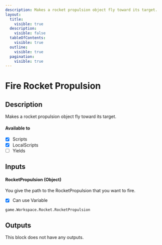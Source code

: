 ```yaml
---
description: Makes a rocket propulsion object fly toward its target.
layout:
  title:
    visible: true
  description:
    visible: false
  tableOfContents:
    visible: true
  outline:
    visible: true
  pagination:
    visible: true
---
```


# Fire Rocket Propulsion

## Description

Makes a rocket propulsion object fly toward its target.

#### Available to

* [x] Scripts
* [x] LocalScripts
* [ ] Yields

## Inputs

#### RocketPropulsion (Object)

You give the path to the RocketPropulsion that you want to fire.

* [x] Can use Variable

```
game.Workspace.Rocket.RocketPropulsion
```

## Outputs

This block does not have any outputs.
